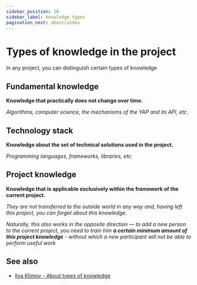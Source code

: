```yaml
---
sidebar_position: 10
sidebar_label: Knowledge types
pagination_next: about/index
---
```


# Types of knowledge in the project

In any project, you can distinguish certain types of knowledge

## Fundamental knowledge

**Knowledge that practically does not change over time.**

*Algorithms, computer science, the mechanisms of the YAP and its API, etc.*

## Technology stack

**Knowledge about the set of technical solutions used in the project.**

*Programming languages, frameworks, libraries, etc.*

## Project knowledge

**Knowledge that is applicable exclusively within the framework of the current project.**

*They are not transferred to the outside world in any way and, having left this project, you can forget about this knowledge.*

*Naturally, this also works in the opposite direction — to add a new person to the current project, you need to train him **a certain minimum amount of this project knowledge** - without which a new participant will not be able to perform useful work*

## See also

- [Ilya Klimov - About types of knowledge][ext-klimov]

[ext-klimov]: https://youtu.be/4xyb_tA-uw0?t=249
